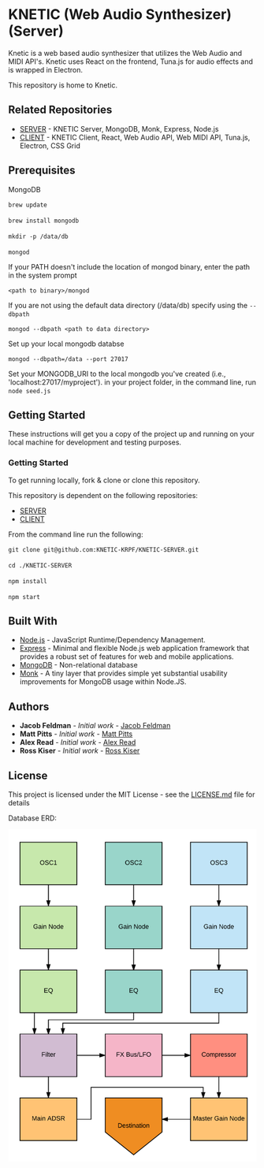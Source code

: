 # KNETIC (Web Audio Synthesizer) (Server)

Knetic is a web based audio synthesizer that utilizes the Web Audio and MIDI API's. Knetic uses React on the frontend, Tuna.js for audio effects and is wrapped in Electron.

This repository is home to Knetic.

## Related Repositories

* [SERVER](https://github.com/KNETIC-KRPF/KNETIC-SERVER) - KNETIC Server, MongoDB, Monk, Express, Node.js
* [CLIENT](https://github.com/KNETIC-KRPF/KNETIC-CLIENT) - KNETIC Client, React, Web Audio API, Web MIDI API, Tuna.js, Electron, CSS Grid

## Prerequisites

MongoDB
```
brew update

brew install mongodb

mkdir -p /data/db

mongod
```
If your PATH doesn't include the location of mongod binary, enter the path in the system prompt
```
<path to binary>/mongod
```
If you are not using the default data directory (/data/db) specify using the <code>--dbpath</code>
```
mongod --dbpath <path to data directory>
```
Set up your local mongodb databse
```
mongod --dbpath=/data --port 27017
```
Set your MONGODB_URI to the local mongodb you've created (i.e., 'localhost:27017/myproject').
in your project folder, in the command line, run ```node seed.js```

## Getting Started

These instructions will get you a copy of the project up and running on your local machine for development and testing purposes.

### Getting Started

To get running locally, fork & clone or clone this repository.

This repository is dependent on the following repositories:
* [SERVER](https://github.com/KNETIC-KRPF/KNETIC-SERVER)
* [CLIENT](https://github.com/KNETIC-KRPF/KNETIC-CLIENT)

From the command line run the following:

```
git clone git@github.com:KNETIC-KRPF/KNETIC-SERVER.git

cd ./KNETIC-SERVER

npm install

npm start
```
## Built With

* [Node.js](https://nodejs.org/en/) - JavaScript Runtime/Dependency Management.
* [Express](https://expressjs.com/) - Minimal and flexible Node.js web application framework that provides a robust set of features for web and mobile applications.
* [MongoDB](https://www.mongodb.com/) - Non-relational database
* [Monk](knexjs.org/) - A tiny layer that provides simple yet substantial usability improvements for MongoDB usage within Node.JS.

## Authors

* **Jacob Feldman** - *Initial work* - [Jacob Feldman](https://github.com/jakeFeldman)
* **Matt Pitts** - *Initial work* - [Matt Pitts](https://github.com/mattpitts)
* **Alex Read** - *Initial work* - [Alex Read](https://github.com/alexread730)
* **Ross Kiser** - *Initial work* - [Ross Kiser](https://github.com/kiserr10)

## License

This project is licensed under the MIT License - see the [LICENSE.md](LICENSE.md) file for details


Database ERD:

![Synth Layout](./synth_layout.png)
